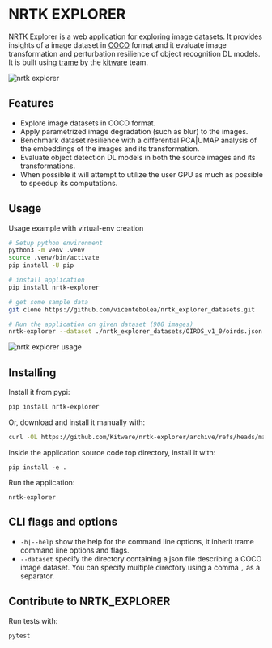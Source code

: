 NRTK EXPLORER
=============

NRTK Explorer is a web application for exploring image datasets. It provides
insights of a image dataset in [COCO][3] format and it evaluate image
transformation and perturbation resilience of object recognition DL models. It
is built using [trame][1] by the [kitware][2] team.

![nrtk explorer](https://raw.githubusercontent.com/Kitware/nrtk-explorer/main/screenshot.png)

Features
--------

- Explore image datasets in COCO format.
- Apply parametrized image degradation (such as blur) to the images.
- Benchmark dataset resilience with a differential PCA|UMAP analysis of the
  embeddings of the images and its transformation.
- Evaluate object detection DL models in both the source images and its
  transformations.
- When possible it will attempt to utilize the user GPU as much as possible to
  speedup its computations.

Usage
----------

Usage example with virtual-env creation

```bash
# Setup python environment
python3 -m venv .venv
source .venv/bin/activate
pip install -U pip

# install application
pip install nrtk-explorer

# get some sample data
git clone https://github.com/vicentebolea/nrtk_explorer_datasets.git

# Run the application on given dataset (908 images)
nrtk-explorer --dataset ./nrtk_explorer_datasets/OIRDS_v1_0/oirds.json
```

![nrtk explorer usage](https://raw.githubusercontent.com/Kitware/nrtk-explorer/main/usage.png)

Installing
----------

Install it from pypi:

```bash
pip install nrtk-explorer
```

Or, download and install it manually with:

```bash
curl -OL https://github.com/Kitware/nrtk-explorer/archive/refs/heads/main.zip
```

Inside the application source code top directory, install it with:

```
pip install -e .
```

Run the application:

```
nrtk-explorer
```

CLI flags and options
---------------------

- `-h|--help` show the help for the command line options, it inherit trame
  command line options and flags.
- `--dataset` specify the directory containing a json file describing a COCO
  image dataset. You can specify multiple directory using a comma `,` as a
  separator.

Contribute to NRTK_EXPLORER
---------------------------

Run tests with:

```bash
pytest
```

[1]: https://trame.readthedocs.io/en/latest/
[2]: https://www.kitware.com/
[3]: https://cocodataset.org/
